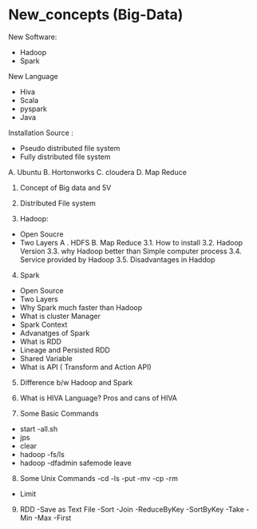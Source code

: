 # New_concepts (Big-Data)

New Software:
 - Hadoop
 - Spark

New Language
 - Hiva
 - Scala
 - pyspark
 - Java

Installation Source :
- Pseudo distributed file system
- Fully distributed file system

A. Ubuntu
B. Hortonworks
C. cloudera
D. Map Reduce

1. Concept of Big data and 5V
2. Distributed File system

3. Hadoop:
- Open Soucre
- Two Layers
 A . HDFS
 B. Map Reduce
3.1. How to install
3.2. Hadoop Version
3.3. why Hadoop better than Simple computer process
3.4. Service provided by Hadoop
3.5. Disadvantages in Haddop

4. Spark
- Open Source
- Two Layers
- Why Spark much faster than Hadoop 
- What is cluster Manager
- Spark Context
- Advanatges of Spark
- What is RDD
- Lineage and Persisted RDD
- Shared Variable
- What is API ( Transform and Action API)

5. Difference b/w Hadoop and Spark

6. What is HIVA Language? Pros and cans of HIVA

7. Some Basic Commands
- start -all.sh
- jps
- clear
- hadoop -fs/ls
- hadoop -dfadmin safemode leave

8. Some Unix Commands
-cd
-ls
-put
-mv
-cp
-rm
- Limit
 
 
9. RDD
-Save as Text File
-Sort
-Join
-ReduceByKey
-SortByKey
-Take
-Min
-Max
-First


